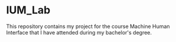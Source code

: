 # IUM_Lab
This repository contains my project for the course Machine Human Interface that I have attended during my bachelor's degree.
